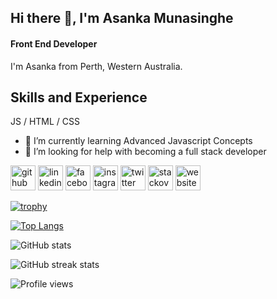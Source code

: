 ## Hi there 👋, I'm Asanka Munasinghe
#### Front End Developer
<!-- ![Front End Developer](https://avatars.githubusercontent.com/u/21038394?v=4)-->

I'm Asanka from Perth, Western Australia. 

## Skills and Experience

JS / HTML / CSS

- 🌱 I’m currently learning Advanced Javascript Concepts 
- 🤔 I’m looking for help with becoming a full stack developer 


[<img src='https://cdn.jsdelivr.net/npm/simple-icons@3.0.1/icons/github.svg' alt='github' height='40'>](https://github.com/asankalk)  [<img src='https://cdn.jsdelivr.net/npm/simple-icons@3.0.1/icons/linkedin.svg' alt='linkedin' height='40'>](https://www.linkedin.com/in/asankalk/)  [<img src='https://cdn.jsdelivr.net/npm/simple-icons@3.0.1/icons/facebook.svg' alt='facebook' height='40'>](https://www.facebook.com/asankalk)  [<img src='https://cdn.jsdelivr.net/npm/simple-icons@3.0.1/icons/instagram.svg' alt='instagram' height='40'>](https://www.instagram.com/asankalk/)  [<img src='https://cdn.jsdelivr.net/npm/simple-icons@3.0.1/icons/twitter.svg' alt='twitter' height='40'>](https://twitter.com/asankalk)  [<img src='https://cdn.jsdelivr.net/npm/simple-icons@3.0.1/icons/stackoverflow.svg' alt='stackoverflow' height='40'>](https://stackoverflow.com/users/https://stackoverflow.com/users/2948959/asanka)  [<img src='https://cdn.jsdelivr.net/npm/simple-icons@3.0.1/icons/icloud.svg' alt='website' height='40'>](www.asanka.live)  




[![trophy](https://github-profile-trophy.vercel.app/?username=asankalk)](https://github.com/ryo-ma/github-profile-trophy)


[![Top Langs](https://github-readme-stats.vercel.app/api/top-langs/?username=asankalk)](https://github.com/anuraghazra/github-readme-stats)

![GitHub stats](https://github-readme-stats.vercel.app/api?username=asankalk&show_icons=true)  

![GitHub streak stats](https://github-readme-streak-stats.herokuapp.com/?user=asankalk)  

![Profile views](https://gpvc.arturio.dev/asankalk)  
